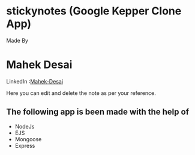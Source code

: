 # stickynotes (Google Kepper Clone App)

Made By <h1>Mahek Desai</h1>

LinkedIn :<a href="https://www.linkedin.com/in/mahek-desai-789a43192">Mahek-Desai</a>

Here you can edit and delete the note as per your reference.
<h2>The following app is been made with the help of </h2>
<ul>
<li>NodeJs</li>
<li>EJS</li>
<li>Mongoose</li>
<li>Express</li>
</ul>

